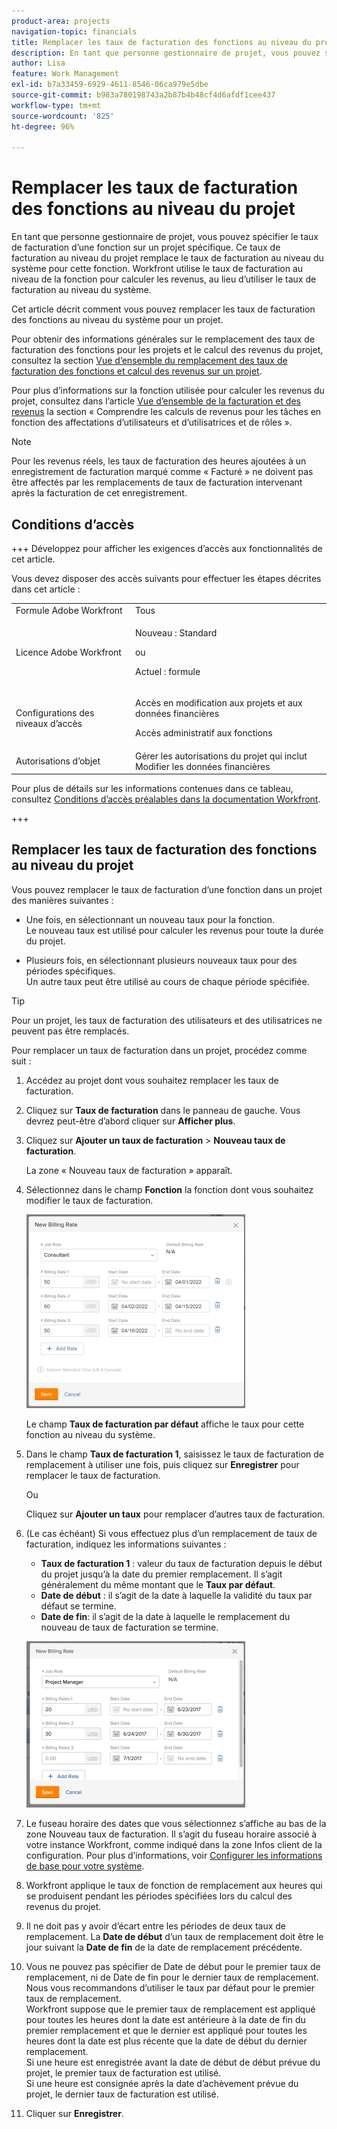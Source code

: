 ```yaml
---
product-area: projects
navigation-topic: financials
title: Remplacer les taux de facturation des fonctions au niveau du projet
description: En tant que personne gestionnaire de projet, vous pouvez spécifier le taux de facturation d’une fonction sur un projet spécifique. Ce taux de facturation au niveau du projet remplace le taux de facturation au niveau du système pour cette fonction. Workfront utilise le taux de facturation au niveau de la fonction pour calculer les revenus, au lieu d’utiliser le taux de facturation au niveau du système.
author: Lisa
feature: Work Management
exl-id: b7a33459-6929-4611-8546-06ca979e5dbe
source-git-commit: b983a780198743a2b87b4b48cf4d6afdf1cee437
workflow-type: tm+mt
source-wordcount: '825'
ht-degree: 96%

---
```


# Remplacer les taux de facturation des fonctions au niveau du projet

En tant que personne gestionnaire de projet, vous pouvez spécifier le taux de facturation d’une fonction sur un projet spécifique. Ce taux de facturation au niveau du projet remplace le taux de facturation au niveau du système pour cette fonction. Workfront utilise le taux de facturation au niveau de la fonction pour calculer les revenus, au lieu d’utiliser le taux de facturation au niveau du système.

Cet article décrit comment vous pouvez remplacer les taux de facturation des fonctions au niveau du système pour un projet.

Pour obtenir des informations générales sur le remplacement des taux de facturation des fonctions pour les projets et le calcul des revenus du projet, consultez la section [Vue d’ensemble du remplacement des taux de facturation des fonctions et calcul des revenus sur un projet](../../../manage-work/projects/project-finances/override-role-billing-rates-and-calculate-project-revenue.md).

Pour plus d’informations sur la fonction utilisée pour calculer les revenus du projet, consultez dans l’article [Vue d’ensemble de la facturation et des revenus](../../../manage-work/projects/project-finances/billing-and-revenue-overview.md) la section « Comprendre les calculs de revenus pour les tâches en fonction des affectations d’utilisateurs et d’utilisatrices et de rôles ».

>[!NOTE]
>
>Pour les revenus réels, les taux de facturation des heures ajoutées à un enregistrement de facturation marqué comme « Facturé » ne doivent pas être affectés par les remplacements de taux de facturation intervenant après la facturation de cet enregistrement.

## Conditions d’accès

+++ Développez pour afficher les exigences d’accès aux fonctionnalités de cet article.

Vous devez disposer des accès suivants pour effectuer les étapes décrites dans cet article :

<table style="table-layout:auto"> 
 <col> 
 <col> 
 <tbody> 
  <tr> 
   <td role="rowheader">Formule Adobe Workfront</td> 
   <td>Tous</td> 
  </tr> 
  <tr> 
   <td role="rowheader">Licence Adobe Workfront</td> 
   <td>
   <p>Nouveau : Standard</p>
   <p>ou</p>
   <p>Actuel : formule</p></td> 
  </tr> 
  <tr> 
   <td role="rowheader">Configurations des niveaux d’accès</td> 
   <td> <p>Accès en modification aux projets et aux données financières</p> <p>Accès administratif aux fonctions</p></td> 
  </tr> 
  <tr> 
   <td role="rowheader">Autorisations d’objet</td> 
   <td>Gérer les autorisations du projet qui inclut Modifier les données financières </td> 
  </tr> 
 </tbody> 
</table>

Pour plus de détails sur les informations contenues dans ce tableau, consultez [Conditions d’accès préalables dans la documentation Workfront](/help/quicksilver/administration-and-setup/add-users/access-levels-and-object-permissions/access-level-requirements-in-documentation.md).

+++

## Remplacer les taux de facturation des fonctions au niveau du projet

Vous pouvez remplacer le taux de facturation d’une fonction dans un projet des manières suivantes :

* Une fois, en sélectionnant un nouveau taux pour la fonction.\
  Le nouveau taux est utilisé pour calculer les revenus pour toute la durée du projet.

* Plusieurs fois, en sélectionnant plusieurs nouveaux taux pour des périodes spécifiques.\
  Un autre taux peut être utilisé au cours de chaque période spécifiée.

>[!TIP]
>
>Pour un projet, les taux de facturation des utilisateurs et des utilisatrices ne peuvent pas être remplacés.

Pour remplacer un taux de facturation dans un projet, procédez comme suit :

1. Accédez au projet dont vous souhaitez remplacer les taux de facturation.
1. Cliquez sur **Taux de facturation** dans le panneau de gauche. Vous devrez peut-être d’abord cliquer sur **Afficher plus**.
1. Cliquez sur **Ajouter un taux de facturation** > **Nouveau taux de facturation**.

   La zone « Nouveau taux de facturation » apparaît.

1. Sélectionnez dans le champ **Fonction** la fonction dont vous souhaitez modifier le taux de facturation.

   ![Remplacer le taux de facturation pour le projet](assets/override-billing-rate-on-project-nwe-350x310.png)

   Le champ **Taux de facturation par défaut** affiche le taux pour cette fonction au niveau du système.

1. Dans le champ **Taux de facturation 1**, saisissez le taux de facturation de remplacement à utiliser une fois, puis cliquez sur **Enregistrer** pour remplacer le taux de facturation.

   Ou

   Cliquez sur **Ajouter un taux** pour remplacer d’autres taux de facturation.

1. (Le cas échéant) Si vous effectuez plus d’un remplacement de taux de facturation, indiquez les informations suivantes :

   * **Taux de facturation 1** : valeur du taux de facturation depuis le début du projet jusqu’à la date du premier remplacement. Il s’agit généralement du même montant que le **Taux par défaut**.
   * **Date de début** : il s’agit de la date à laquelle la validité du taux par défaut se termine.
   * **Date de fin**: il s’agit de la date à laquelle le remplacement du nouveau de taux de facturation se termine.

   ![new_billing_rate_with_adapt_dates.png](assets/new-billing-rate-with-adjustment-dates-350x266.png)

1. Le fuseau horaire des dates que vous sélectionnez s’affiche au bas de la zone Nouveau taux de facturation. Il s’agit du fuseau horaire associé à votre instance Workfront, comme indiqué dans la zone Infos client de la configuration. Pour plus d’informations, voir [Configurer les informations de base pour votre système](../../../administration-and-setup/get-started-wf-administration/configure-basic-info.md).
1. Workfront applique le taux de fonction de remplacement aux heures qui se produisent pendant les périodes spécifiées lors du calcul des revenus du projet.
1. Il ne doit pas y avoir d’écart entre les périodes de deux taux de remplacement. La **Date de début** d’un taux de remplacement doit être le jour suivant la **Date de fin** de la date de remplacement précédente.

1. Vous ne pouvez pas spécifier de Date de début pour le premier taux de remplacement, ni de Date de fin pour le dernier taux de remplacement.\
   Nous vous recommandons d’utiliser le taux par défaut pour le premier taux de remplacement.\
   Workfront suppose que le premier taux de remplacement est appliqué pour toutes les heures dont la date est antérieure à la date de fin du premier remplacement et que le dernier est appliqué pour toutes les heures dont la date est plus récente que la date de début du dernier remplacement.\
   Si une heure est enregistrée avant la date de début de début prévue du projet, le premier taux de facturation est utilisé.\
   Si une heure est consignée après la date d’achèvement prévue du projet, le dernier taux de facturation est utilisé.

1. Cliquer sur **Enregistrer**.
